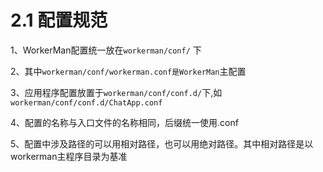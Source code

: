 # 2.1 配置规范

1、WorkerMan配置统一放在```workerman/conf/```
下

2、其中```workerman/conf/workerman.conf是WorkerMan```主配置

3、应用程序配置放置于```workerman/conf/conf.d/```下,如```workerman/conf/conf.d/ChatApp.conf```

4、配置的名称与入口文件的名称相同，后缀统一使用.conf

5、配置中涉及路径的可以用相对路径，也可以用绝对路径。其中相对路径是以workerman主程序目录为基准
